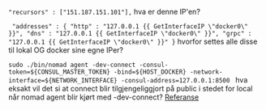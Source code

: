 `"recursors" : ["151.187.151.101"],` hva er denne IP'en?

`  "addresses" : {
    "http" : "127.0.0.1 {{ GetInterfaceIP \"docker0\" }}",
    "dns" : "127.0.0.1 {{ GetInterfaceIP \"docker0\" }}",
    "grpc" : "127.0.0.1 {{ GetInterfaceIP \"docker0\" }}"
  }
` hvorfor settes alle disse til lokal OG docker sine egne IPer?


`sudo ./bin/nomad agent -dev-connect -consul-token=${CONSUL_MASTER_TOKEN} -bind=${HOST_DOCKER} -network-interface=${NETWORK_INTERFACE} -consul-address=127.0.0.1:8500
` hva eksakt vil det si at connect blir tilgjengeliggjort på public i stedet for local når nomad agent blir kjørt med -dev-connect? [Referanse](https://www.nomadproject.io/docs/commands/agent/#dev-connect)